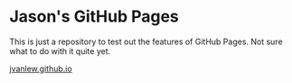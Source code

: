 # Jason's GitHub Pages

This is just a repository to test out the features of GitHub Pages. Not sure what to do with it quite yet.

[jvanlew.github.io](https://jvanlew.github.io)